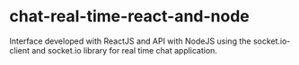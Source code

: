 # chat-real-time-react-and-node
Interface developed with ReactJS and API with NodeJS using the socket.io-client and socket.io library for real time chat application.
